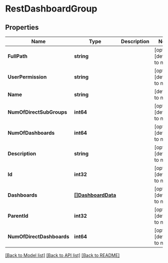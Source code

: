 # RestDashboardGroup

## Properties
Name | Type | Description | Notes
------------ | ------------- | ------------- | -------------
**FullPath** | **string** |  | [optional] [default to null]
**UserPermission** | **string** |  | [optional] [default to null]
**Name** | **string** |  | [default to null]
**NumOfDirectSubGroups** | **int64** |  | [optional] [default to null]
**NumOfDashboards** | **int64** |  | [optional] [default to null]
**Description** | **string** |  | [optional] [default to null]
**Id** | **int32** |  | [optional] [default to null]
**Dashboards** | [**[]DashboardData**](DashboardData.md) |  | [optional] [default to null]
**ParentId** | **int32** |  | [optional] [default to null]
**NumOfDirectDashboards** | **int64** |  | [optional] [default to null]

[[Back to Model list]](../README.md#documentation-for-models) [[Back to API list]](../README.md#documentation-for-api-endpoints) [[Back to README]](../README.md)



